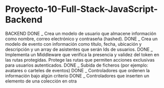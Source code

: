# Proyecto-10-Full-Stack-JavaScript-Backend

BACKEND
DONE _ Crea un modelo de usuario que almacene información como nombre, correo electrónico y contraseña (hashed).
DONE _ Crea un modelo de evento con información como título, fecha, ubicación y descripción y un array de
asistentes que serán Ids de usuarios.
DONE _ Implementa un Middleware que verifica la presencia y validez del token en las rutas protegidas.
Protege las rutas que permiten acciones exclusivas para usuarios autenticados.
DONE _ Subida de ficheros (por ejemplo: avatares o carteles de eventos)
DONE _ Controladores que ordenen la información bajo algún criterio
DONE _ Controladores que inserten un elemento de una colección en otra
